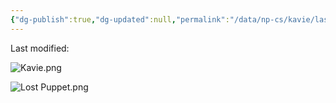 ```yaml
---
{"dg-publish":true,"dg-updated":null,"permalink":"/data/np-cs/kavie/last-exported-statblock-images/","dgPassFrontmatter":true}
---
```


Last modified: 

![Kavie.png](/img/user/_attachments/Kavie.png)

![Lost Puppet.png](/img/user/_attachments/Lost%20Puppet.png)
